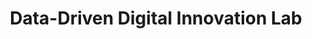 ---
id: "d3-innolab" # nochmal überlegen
method: "Seminar"
institution: "Fakultät für Mathematik, Informatik und Naturwissenschaften"
title: "Data-Driven Digital Innovation Lab"
title_project: 
title_short: "D3 Innovation Lab"
period: "Apr 23 ­­- Mar 24 (12 months)"
foerderlinie: "Data Literacy im Bereich fachübergreifende Studien"
round: "2"
lecture2go:
uhh_url: "https://www.hcl.uni-hamburg.de/ddlitlab/data-literacy-lehrlabor/zweite-foerderrunde/11-d3-innovation-lab.html"
contributors: "Stephan Leible"
mentors: "Dr. Maren Gierlich-Joas, Prof. Dr. Tilo Böhmann"
quote: "Im D³ Innovation Lab werden Studierende in datengetriebenen Innovationsprojekten durch alle Phasen des Datenlebenszyklus geführt. Dabei lernen sie neben der Planung von Projekten auch Datenpraktiken anzuwenden und erhobene Daten zu managen. Um sicherzustellen, dass dieses Wissen auch über das Lehrlaborprojekt hinaus langfristig genutzt werden kann, wird ein physischer und virtueller Explorationsraum geschaffen, der von den Studierenden mitgestaltet wird. Lehrende können diesen Raum nutzen, um eigene Lehrveranstaltungen mit den geschaffenen Räumlichkeiten zu gestalten."
text: |
    ### Ausrichtung des D³ Innovation Labs

    In einer zunehmend digitalisierten Welt wird der Umgang mit Daten zu einer Schlüsselkompetenz in nahezu allen Berufsfeldern. Angesichts dieser Entwicklung ist es unerlässlich, dass Studierende aller Fachrichtungen die Fähigkeit entwickeln, Daten zu verstehen, zu analysieren und zu interpretieren. Aus diesem Grund wurde das Lehrprojekt entwickelt, das Studierende, angeleitet durch ausgewählte beziehungsweise selbstbestimmte Datenprojekte, entlang des Datenlebenszyklus führt. Aus aktuellen Entwicklungen wurde der thematische Schwerpunkt darüber hinaus auf generative künstliche Intelligenz sowohl als Werkzeug für datengetriebene Projekte erweitert als auch als Untersuchungsgegenstand für explorative Fragen. Im Folgenden werden einige Gründe für die Entwicklung des Lehrprojekts näher erläutert:

    1. Interdisziplinäre Kompetenzentwicklung: Durch die Einbeziehung von Studierenden aller Fachrichtungen in die Gruppen werden mit den datengetriebenen Projekten nicht nur ihre datenbezogenen Fähigkeiten verbessert, sondern auch ihre Fähigkeit zur Zusammenarbeit über Disziplingrenzen hinweg gestärkt. Dabei treffen verschiedene Perspektiven aufeinander, welche die Reflexion der eigenen Disziplinen erweitern können.

    2. Stärkung der digitalen Souveränität: In einer Zeit, in der Daten eine immer größere Rolle in unserem Leben spielen, ist es wichtig, dass die Studierenden eine grundlegende digitale Souveränität entwickeln. Indem sie lernen, wie man Daten sinnvoll nutzt, analysiert und interpretiert, werden sie befähigt, informierte Entscheidungen zu treffen und sich in einer datengetriebenen Welt zurechtzufinden.

    3. Förderung von Kreativität und Innovation: Die Arbeit an den meist explorativen Datenprojekten soll die Studierenden ermutigen, kreativ zu sein und innovative Lösungen zu entwickeln. Durch die Freiheit, ihre eigenen Fragestellungen zu wählen und ihre eigenen Analysemethoden anzuwenden, werden sie dazu ermutigt, über den Tellerrand hinauszublicken und eigenständig Wege zur Problembearbeitung und -lösung zu finden.

    4. Förderung von Problemlösungskompetenzen: Die Arbeit an eigenen Datenprojekten erfordert von den Studierenden die Fähigkeit, komplexe Probleme zu identifizieren, zu analysieren und Lösungen zu entwickeln. Durch das Durchlaufen des Datenlebenszyklus - von der Datenerfassung über die Datenanalyse bis hin zur Interpretation und Präsentation der Ergebnisse - müssen sie sich in jeder Phase mit spezifischen Fragen auseinandersetzen, und ihre Fähigkeiten werden auf eine praktische Weise geschärft.

    ### Rückblick und Ergebnisse

    Die zentralen Ergebnisse des Lehrprojekts orientieren sich an den ursprünglichen Zielen und umfassen die Stärkung der datenbezogenen Fähigkeiten sowie die Förderung kreativer und innovativer Denkweisen. Nachfolgend einige Ergebnisse:

    1. Verbesserte Datenkompetenz: Ziel war es, die Datenkompetenz der Studierenden zu verbessern. Durch die Arbeit an selbst gewählten Datenprojekten entlang des Datenlebenszyklus und der Nutzung generativer künstlicher Intelligenz entwickelten sie ein tieferes Verständnis für Datenanalyse. Studierende erwarben Fähigkeiten in Datenerfassung, -bereinigung, -analyse und -interpretation. Die behandelten Themen reichten von Datendemokratisierung in Organisationen über den Einfluss generativer KI im politischen Kontext bis hin zur Nutzung von No- und Low-Code Entwicklungsumgebungen.

    2. Interdisziplinäre Zusammenarbeit: Das Projekt förderte die Zusammenarbeit von Studierenden aus verschiedenen Fachrichtungen wie Informatik, Sprachwissenschaft und Geisteswissenschaft. Durch die Arbeit in gemischten Teams profitierten die Studierenden von verschiedenen Perspektiven und Fachkenntnissen. Dies führte zu diversifizierten Lösungen komplexer Probleme und anregenden Diskussionen in den Abschlusspräsentationen.

    3. Entwicklung von Problemlösungskompetenzen: Das Projekt stärkte die Problemlösungskompetenzen der Studierenden. Sie lernten, komplexe Probleme systematisch zu analysieren und strukturiert zu lösen, unterstützt durch ein prototypisches Wiki, das den Datenlebenszyklus abbildet. Diese Kompetenz ist im Berufsleben wertvoll.

    4. Förderung von Kreativität und Innovation: Die Freiheit, eigene Fragestellungen zu wählen und Analysemethoden anzuwenden, ermutigte die Studierenden, über traditionelle Denkmuster hinauszugehen und innovative Lösungen zu entwickeln. Die nötige kreative Denkweise ist entscheidend in einer dynamischen Welt.

    ### Tipps von Lehrenden für Lehrende

    Im Austausch mit den Studierenden, die in ihren Ergebnissen wiederum neue Entdeckungen gemacht haben, können Lehrkompetenzen auf vielfältige Ebene erweitert werden. Auch die Entwicklung eines Wikis hat viele Erkenntnisse mit sich gebracht, was dessen strukturellen Aufbau umfasst und die Inhalte nach dem Motto "weniger ist mehr" darzubieten. Auf didaktischer Ebene ist es essenziell, wie man komplexe Konzepte und Techniken rund um Datenkompetenzen und generativer künstlicher Intelligenz möglichst verständlich vermittelt und die Lernenden dabei unterstützt, ihr Wissen praktisch anzuwenden. Gerade zum letztgenannten Thema gibt es derzeit wenige Skripte und Ansätze für die Lehrvermittlung. Diese Erkenntnisse helfen dabei in Zukunft neue innovative Lehrkonzepte insbesondere mit Einbezug neuer Technologien zu konzipieren.

    Darüber hinaus haben sich wichtige Erkenntnisse rund um Teamkonstellationen ergeben. So haben sich einige Gruppen mit ihrer bisherigen Studienerfahrung und ihren verbundenen Disziplinen als besonders effektiv herausgestellt. Jedoch ist anzumerken, dass hier das Individuum mit seinen Eigenschaften der größte Einflussfaktor ist.

image: "https://www.hcl.uni-hamburg.de/16954326/ux-indonesia-qc2n6rqu4vw-unsplash-733x414-aff3f0b145ad529264398ed51c53ca3c72fc8fba.jpg"
image_credit: "ux indonesia / unsplash"
link_external:
stine: "https://www.stine.uni-hamburg.de/scripts/mgrqispi.dll?APPNAME=CampusNet&PRGNAME=COURSEDETAILS&ARGUMENTS=-N000000000000001,-N000605,-N0,-N387623611734950,-N387623611785951,-N0,-N0,-N3,-AW-l-Hu5jfoPdWZLKQqKZeDa6edZL3WWfWQewvdoUCfZX7YmsQScZfoKMczNF4ILSxNG5YBoamznFvZW3QYn6QjKmxoRAOzomxWUeVqGBRdL6cDGUvDe-voLHYBoIxID-mjRkQBA6xbZPvQDjRzVt4SoARUfZvuRlxqPPmIUXYMHerqG0VdFNPZidQNKlVZRNOBHqWS5eRZosfz5X7NGFWUUXPSme7YZtQzVNHULeOIVAQQoU4bZPWd5VedeAVoLmmILUWYH8OYZ3CfPk3old7UUYfuawODZC3YWEevZvvqo5OdHXRYWoRdZqYMoDc-PovU7NvWi9QD6wRZKvRU5LvDf67fN-VvZfcDPKCWRo3fP9mYPI7MKHfQpu7upbxzNFPzAkfBZXPomAmDWMcY5UWNcjrDnw7f6qHqKe7qWX4Q56fMW9Cfad4QovQS5kONF-CYZkPjKQOZPExIDFeqZymYPQmYAZHUmmvqW-eNGEWNoCedGQcBAPxNGwejWTH-U5vYFjPWHgeqL8HzZaCY6pmYPUQYmzVYUN3S5Jm-UHmZp7HjpBWWUSHqAIPZeNfgpLWIptvdm6RWmeCQD-mI5QVSPvcgDjvUcwedBjOUHvHBPNQfozmqALRQRZm-LHvdoZ4ql9Pff93z5LfzKsQuRBPqKTWWKomQL6WjA-OULsvjWbedLQPBwa3oKk7ZpyOjHK7YKfPIfNWj7NeMVAWUL0fzHxPS58OZmzxqZUVqVZHYRfeWPSej7ZQgoy4S58fqR6"
---